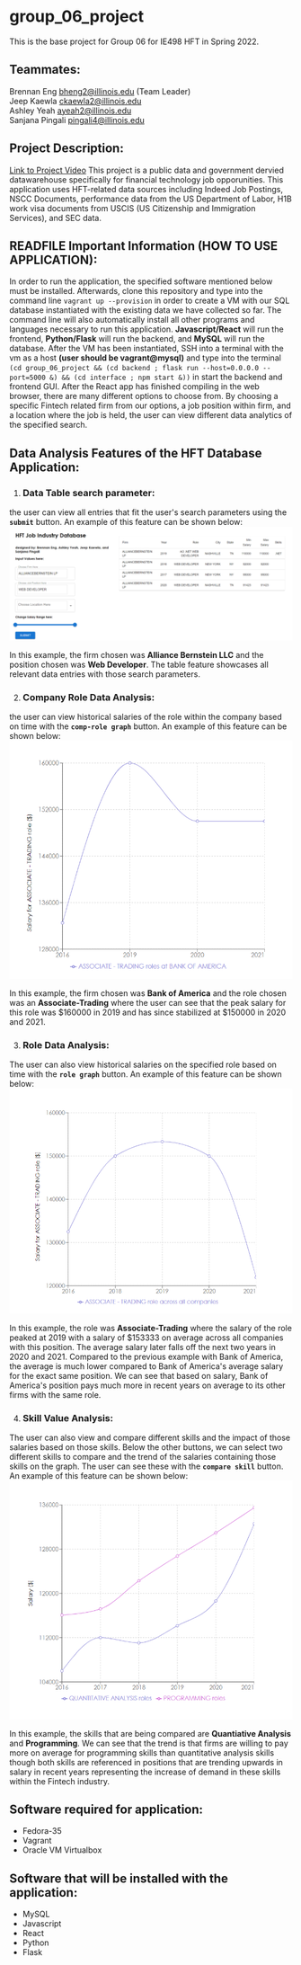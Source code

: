 # group_06_project

This is the base project for Group 06 for IE498 HFT in Spring 2022.


## Teammates:

Brennan Eng bheng2@illinois.edu (Team Leader) \
Jeep Kaewla ckaewla2@illinois.edu \
Ashley Yeah ayeah2@illinois.edu \
Sanjana Pingali pingali4@illinois.edu 

## Project Description:
[Link to Project Video](https://drive.google.com/file/d/1AGIBNK9-KmrMDIr8aBwMrimk63ZdAR-u/view?usp=sharing)
This project is a public data and government dervied datawarehouse specifically for financial technology job opporunities. This application uses HFT-related data sources including Indeed Job Postings, NSCC Documents, performance data from the US Department of Labor, H1B work visa documents from USCIS (US Citizenship and Immigration Services), and SEC data.

## READFILE Important Information (HOW TO USE APPLICATION):
In order to run the application, the specified software mentioned below must be installed. Afterwards, clone this repository and type into the command line ```vagrant up --provision``` in order to create a VM with our SQL database instantiated with the existing data we have collected so far. The command line will also automatically install all other programs and languages necessary to run this application. **Javascript/React** will run the frontend, **Python/Flask** will run the backend, and **MySQL** will run the database. After the VM has been instantiated, SSH into a terminal with the vm as a host **(user should be vagrant@mysql)** and type into the terminal ```(cd group_06_project && (cd backend ; flask run --host=0.0.0.0 --port=5000 &) && (cd interface ; npm start &))``` in start the backend and frontend GUI. After the React app has finished compiling in the web browser, there are many different options to choose from. By choosing a specific Fintech related firm from our options, a job position within firm, and a location where the job is held, the user can view different data analytics of the specified search. 

## Data Analysis Features of the HFT Database Application:

1. ### Data Table search parameter:
  the user can view all entries that fit the user's search parameters using the **`submit`** button.
  An example of this feature can be shown below:
  ![alt_text](Images/HFTTableExample.PNG)

  In this example, the firm chosen was **Alliance Bernstein LLC** and the position chosen was **Web Developer**. The table feature showcases all relevant data entries with those search parameters.

2. ### Company Role Data Analysis:
  the user can view historical salaries of the role within the company based on time with the **`comp-role graph`** button. 
  An example of this feature can be shown below:
  ![alt_text](Images/HFTCompRoleExample.PNG)

  In this example, the firm chosen was **Bank of America** and the role chosen was an **Associate-Trading** where the user can see that the peak salary for this role was $160000 in 2019 and has since stabilized at $150000 in 2020 and 2021.

3. ### Role Data Analysis:
  The user can also view historical salaries on the specified role based on time with the **`role graph`** button.
  An example of this feature can be shown below:
  ![alt_text](Images/HFTRoleExample.PNG)

  In this example, the role was **Associate-Trading** where the salary of the role peaked at 2019 with a salary of $153333 on average across all companies with this position. The average salary later falls off the next two years in 2020 and 2021. Compared to the previous example with Bank of America, the average is much lower compared to Bank of America's average salary for the exact same position. We can see that based on salary, Bank of America's position pays much more in recent years on average to its other firms with the same role.

4. ### Skill Value Analysis:
  The user can also view and compare different skills and the impact of those salaries based on those skills. Below the other buttons, we can select two different skills to compare and the trend of the salaries containing those skills on the graph. The user can see these with the **`compare skill`** button.
  An example of this feature can be shown below:
  ![alt_text](Images/HFTCompareSkill.PNG)

  In this example, the skills that are being compared are **Quantiative Analysis** and **Programming**. We can see that the trend is that firms are willing to pay more on average for programming skills than quantitative analysis skills though both skills are referenced in positions that are trending upwards in salary in recent years representing the increase of demand in these skills within the Fintech industry.

## Software required for application:
* Fedora-35
* Vagrant
* Oracle VM Virtualbox

## Software that will be installed with the application:
* MySQL
* Javascript
* React
* Python
* Flask




